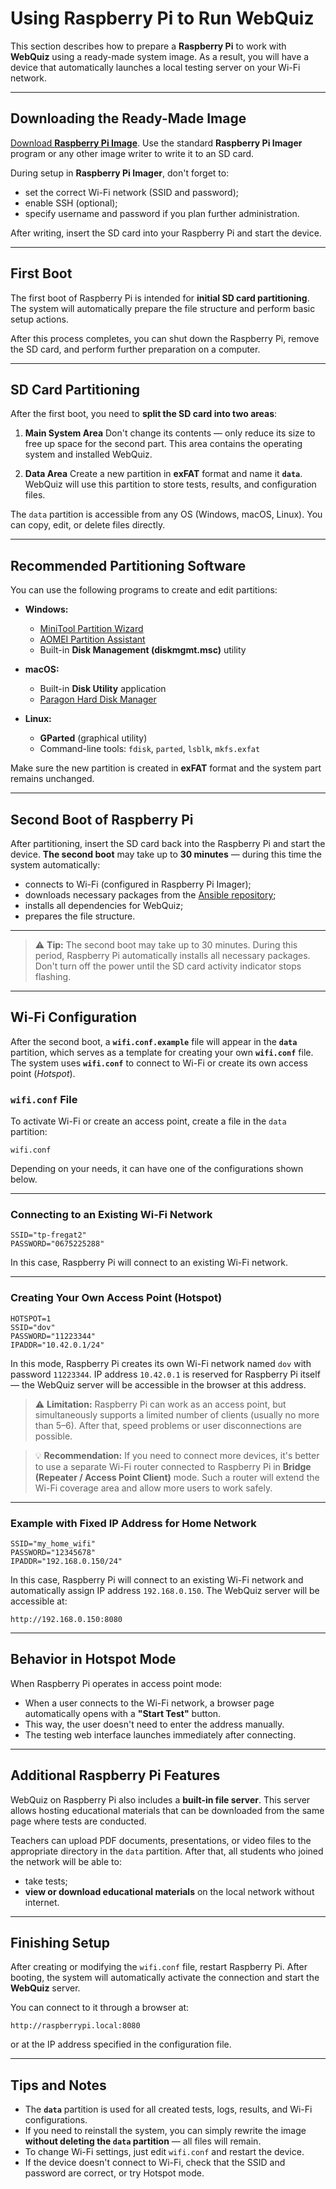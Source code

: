 # Using Raspberry Pi to Run WebQuiz

This section describes how to prepare a **Raspberry Pi** to work with **WebQuiz** using a ready-made system image.
As a result, you will have a device that automatically launches a local testing server on your Wi-Fi network.

---

## Downloading the Ready-Made Image

[Download **Raspberry Pi Image**](https://drive.google.com/file/d/1WGOqSV0EW4xdvod2N4VoU_q6p2plXO9z/view?usp=sharing).
Use the standard **Raspberry Pi Imager** program or any other image writer to write it to an SD card.

During setup in **Raspberry Pi Imager**, don't forget to:
- set the correct Wi-Fi network (SSID and password);
- enable SSH (optional);
- specify username and password if you plan further administration.

After writing, insert the SD card into your Raspberry Pi and start the device.

---

## First Boot

The first boot of Raspberry Pi is intended for **initial SD card partitioning**.
The system will automatically prepare the file structure and perform basic setup actions.

After this process completes, you can shut down the Raspberry Pi, remove the SD card, and perform further preparation on a computer.

---

## SD Card Partitioning

After the first boot, you need to **split the SD card into two areas**:

1. **Main System Area**
   Don't change its contents — only reduce its size to free up space for the second part.
   This area contains the operating system and installed WebQuiz.

2. **Data Area**
   Create a new partition in **exFAT** format and name it **`data`**.
   WebQuiz will use this partition to store tests, results, and configuration files.

The `data` partition is accessible from any OS (Windows, macOS, Linux).
You can copy, edit, or delete files directly.

---

## Recommended Partitioning Software

You can use the following programs to create and edit partitions:

- **Windows:**
  - [MiniTool Partition Wizard](https://www.partitionwizard.com/)
  - [AOMEI Partition Assistant](https://www.diskpart.com/)
  - Built-in **Disk Management (diskmgmt.msc)** utility

- **macOS:**
  - Built-in **Disk Utility** application
  - [Paragon Hard Disk Manager](https://www.paragon-software.com/home/hdm-mac/)

- **Linux:**
  - **GParted** (graphical utility)
  - Command-line tools: `fdisk`, `parted`, `lsblk`, `mkfs.exfat`

Make sure the new partition is created in **exFAT** format and the system part remains unchanged.

---

## Second Boot of Raspberry Pi

After partitioning, insert the SD card back into the Raspberry Pi and start the device.
**The second boot** may take up to **30 minutes** — during this time the system automatically:

- connects to Wi-Fi (configured in Raspberry Pi Imager);
- downloads necessary packages from the [Ansible repository](https://github.com/oduvan/webquiz-ansible);
- installs all dependencies for WebQuiz;
- prepares the file structure.

---

> ⚠️ **Tip:** The second boot may take up to 30 minutes.
> During this period, Raspberry Pi automatically installs all necessary packages.
> Don't turn off the power until the SD card activity indicator stops flashing.

---

## Wi-Fi Configuration

After the second boot, a **`wifi.conf.example`** file will appear in the **`data`** partition, which serves as a template for creating your own **`wifi.conf`** file.
The system uses **`wifi.conf`** to connect to Wi-Fi or create its own access point (*Hotspot*).

### `wifi.conf` File

To activate Wi-Fi or create an access point, create a file in the `data` partition:

```
wifi.conf
```

Depending on your needs, it can have one of the configurations shown below.

---

### Connecting to an Existing Wi-Fi Network

```
SSID="tp-fregat2"
PASSWORD="0675225288"
```

In this case, Raspberry Pi will connect to an existing Wi-Fi network.

---

### Creating Your Own Access Point (Hotspot)

```
HOTSPOT=1
SSID="dov"
PASSWORD="11223344"
IPADDR="10.42.0.1/24"
```

In this mode, Raspberry Pi creates its own Wi-Fi network named `dov` with password `11223344`.
IP address `10.42.0.1` is reserved for Raspberry Pi itself — the WebQuiz server will be accessible in the browser at this address.

> ⚠️ **Limitation:** Raspberry Pi can work as an access point, but simultaneously supports a limited number of clients (usually no more than 5–6).
> After that, speed problems or user disconnections are possible.

> 💡 **Recommendation:** If you need to connect more devices, it's better to use a separate Wi-Fi router connected to Raspberry Pi in **Bridge (Repeater / Access Point Client)** mode.
> Such a router will extend the Wi-Fi coverage area and allow more users to work safely.

---

### Example with Fixed IP Address for Home Network

```
SSID="my_home_wifi"
PASSWORD="12345678"
IPADDR="192.168.0.150/24"
```

In this case, Raspberry Pi will connect to an existing Wi-Fi network and automatically assign IP address `192.168.0.150`.
The WebQuiz server will be accessible at:

```
http://192.168.0.150:8080
```

---

## Behavior in Hotspot Mode

When Raspberry Pi operates in access point mode:
- When a user connects to the Wi-Fi network, a browser page automatically opens with a **"Start Test"** button.
- This way, the user doesn't need to enter the address manually.
- The testing web interface launches immediately after connecting.

---

## Additional Raspberry Pi Features

WebQuiz on Raspberry Pi also includes a **built-in file server**.
This server allows hosting educational materials that can be downloaded from the same page where tests are conducted.

Teachers can upload PDF documents, presentations, or video files to the appropriate directory in the `data` partition.
After that, all students who joined the network will be able to:
- take tests;
- **view or download educational materials** on the local network without internet.

---

## Finishing Setup

After creating or modifying the `wifi.conf` file, restart Raspberry Pi.
After booting, the system will automatically activate the connection and start the **WebQuiz** server.

You can connect to it through a browser at:
```
http://raspberrypi.local:8080
```
or at the IP address specified in the configuration file.

---

## Tips and Notes

- The **`data`** partition is used for all created tests, logs, results, and Wi-Fi configurations.
- If you need to reinstall the system, you can simply rewrite the image **without deleting the `data` partition** — all files will remain.
- To change Wi-Fi settings, just edit `wifi.conf` and restart the device.
- If the device doesn't connect to Wi-Fi, check that the SSID and password are correct, or try Hotspot mode.
